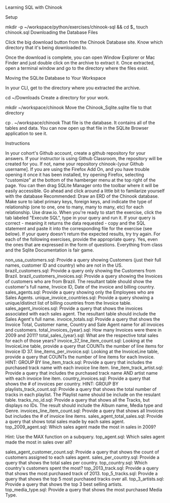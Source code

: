 Learning SQL with Chinook

Setup

mkdir -p ~/workspace/python/exercises/chinook-sql && cd $_
touch chinook.sql
Downloading the Database Files

Click the big download button from the Chinook Database site. Know which directory that it's being downloaded to.

Once the download is complete, you can open Window Explorer or Mac Finder and just double click on the archive to extract it. Once extracted, open a terminal window and go to the directory where the files exist.

Moving the SQLite Database to Your Workspace

In your CLI, get to the directory where you extracted the archive.

cd ~/Downloads
Create a directory for your work.

mkdir ~/workspace/chinook
Move the Chinook_Sqlite.sqlite file to that directory

cp *.* ~/workspace/chinook
That file is the database. It contains all of the tables and data. You can now open up that file in the SQLite Browser application to see it.

Instructions

In your cohort's Github account, create a github repository for your answers. If your instructor is using Github Classroom, the repository will be created for you. If not, name your repository chinook-{your Github username].
If you are using the Firefox Add On, and you have trouble opening it once it has been installed, try opening Firefox, selecting "customize" at the bottom of the hamberger menu at the top right of the page. You can then drag SQLite Manager onto the toolbar where it will be easily accessible.
Go ahead and click around a little bit to familarize yourself with the database
Recommended: Draw an ERD of the Chinook database. Make sure to label primary keys, foreign keys, and indicate the type of relationship (one to one, one to many, many to many, etc) for each relationship. Use draw.io.
When you're ready to start the exercise, click the tab labeled "Execute SQL", type in your query and run it.
If your query is correct - meaning it returns the data requested - copy and the SQL statement and paste it into the corresponding file for the exercise (see below). If your query doesn't return the expected results, try try again.
For each of the following exercises, provide the appropriate query. Yes, even the ones that are expressed in the form of questions. Everything from class and the Sqlite Documentation is fair game.

non_usa_customers.sql: Provide a query showing Customers (just their full names, customer ID and country) who are not in the US.
brazil_customers.sql: Provide a query only showing the Customers from Brazil.
brazil_customers_invoices.sql: Provide a query showing the Invoices of customers who are from Brazil. The resultant table should show the customer's full name, Invoice ID, Date of the invoice and billing country.
sales_agents.sql: Provide a query showing only the Employees who are Sales Agents.
unique_invoice_countries.sql: Provide a query showing a unique/distinct list of billing countries from the Invoice table.
sales_agent_invoices.sql: Provide a query that shows the invoices associated with each sales agent. The resultant table should include the Sales Agent's full name.
invoice_totals.sql: Provide a query that shows the Invoice Total, Customer name, Country and Sale Agent name for all invoices and customers.
total_invoices_{year}.sql: How many Invoices were there in 2009 and 2011?
total_sales_{year}.sql: What are the respective total sales for each of those years?
invoice_37_line_item_count.sql: Looking at the InvoiceLine table, provide a query that COUNTs the number of line items for Invoice ID 37.
line_items_per_invoice.sql: Looking at the InvoiceLine table, provide a query that COUNTs the number of line items for each Invoice. HINT: GROUP BY
line_item_track.sql: Provide a query that includes the purchased track name with each invoice line item.
line_item_track_artist.sql: Provide a query that includes the purchased track name AND artist name with each invoice line item.
country_invoices.sql: Provide a query that shows the # of invoices per country. HINT: GROUP BY
playlists_track_count.sql: Provide a query that shows the total number of tracks in each playlist. The Playlist name should be include on the resulant table.
tracks_no_id.sql: Provide a query that shows all the Tracks, but displays no IDs. The result should include the Album name, Media type and Genre.
invoices_line_item_count.sql: Provide a query that shows all Invoices but includes the # of invoice line items.
sales_agent_total_sales.sql: Provide a query that shows total sales made by each sales agent.
top_2009_agent.sql: Which sales agent made the most in sales in 2009?

Hint: Use the MAX function on a subquery.
top_agent.sql: Which sales agent made the most in sales over all?

sales_agent_customer_count.sql: Provide a query that shows the count of customers assigned to each sales agent.
sales_per_country.sql: Provide a query that shows the total sales per country.
top_country.sql: Which country's customers spent the most?
top_2013_track.sql: Provide a query that shows the most purchased track of 2013.
top_5_tracks.sql: Provide a query that shows the top 5 most purchased tracks over all.
top_3_artists.sql: Provide a query that shows the top 3 best selling artists.
top_media_type.sql: Provide a query that shows the most purchased Media Type.